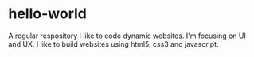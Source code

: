 # hello-world
A regular respository
I like to code dynamic websites.   I'm focusing on UI and UX. I like to build websites using html5, css3 and javascript.   
